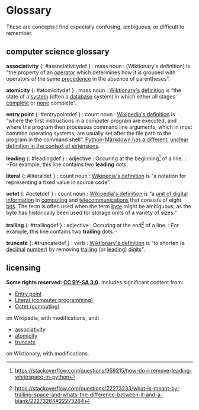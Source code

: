 # Glossary
These are concepts I find especially confusing, ambiguous, or difficult to remember.

## computer science glossary

**associativity** {: #associativitydef }
: mass noun
: [Wiktionary's definition] is “the property of an [operator](https://en.wiktionary.org/wiki/operator) which determines how it is grouped with operators of the same [precedence](https://en.wiktionary.org/wiki/precedence) in the absence of parentheses”.

**atomicity** {: #atomicitydef }
: mass noun
: [Wiktionary's definition](https://en.wiktionary.org/wiki/atomicity) is “the state of a [system](https://en.wiktionary.org/wiki/system) (often a [database](https://en.wiktionary.org/wiki/database) system) in which either all stages [complete](https://en.wiktionary.org/wiki/complete) or [none](https://en.wiktionary.org/wiki/none) complete”.

**entry point** {: #entrypointdef }
: count noun
: [Wikipedia's definition](https://en.wikipedia.org/wiki/Entry_point) is “where the first instructions in a computer program are executed, and where the program then processes command line arguments, which in most common operating systems, are usually set after the file path to the program in the command shell”. [Python-Markdown has a different, unclear definition in the context of extensions](https://python-markdown.github.io/extensions/#officially-supported-extensions).

**leading** {: #leadingdef }
: adjective
: Occuring at the beginning[^leadingdef] of a line.
: ⋅⋅For example, this line contains two **leading** dots.

**literal** {: #literaldef }
: count noun
: [Wikipedia's definition](https://en.wikipedia.org/wiki/Literal_(computer_programming)) is “a notation for representing a fixed value in source code”.

**octet** {: #octetdef }
: count noun
: [Wikipedia's definition](https://en.wikipedia.org/wiki/Octet_(computing)) is “a [unit of digital information](https://en.wikipedia.org/wiki/Units_of_information) in [computing](https://en.wikipedia.org/wiki/Computing) and [telecommunications](https://en.wikipedia.org/wiki/Telecommunications) that consists of eight [bits](https://en.wikipedia.org/wiki/Bit). The term is often used when the term [byte](https://en.wikipedia.org/wiki/Byte) might be ambiguous, as the byte has historically been used for storage units of a variety of sizes.”

**trailing** {: #trailingdef }
: adjective
: Occuring at the end[^trailingdef] of a line.
: For example, this line contains two **trailing** dots.⋅⋅

**truncate** {: #truncatedef }
: verb
: [Wiktionary's definition](https://en.wiktionary.org/wiki/truncate) is “to shorten (a [decimal](https://en.wiktionary.org/wiki/decimal) [number](https://en.wiktionary.org/wiki/number)) by removing [trailing](#trailingdef) (or [leading](#leadingdef)) [digits](https://en.wiktionary.org/wiki/digit)”.

## licensing
**Some rights reserved: [CC BY-SA 3.0](https://creativecommons.org/licenses/by-sa/3.0/).** Includes significant content from:

- [Entry point](https://en.wikipedia.org/w/index.php?title=Entry_point&oldid=871836841)
- [Literal (computer programming)](https://en.wikipedia.org/w/index.php?title=Literal_(computer_programming)&oldid=849448036)
- [Octet (computing)](https://en.wikipedia.org/w/index.php?title=Octet_(computing)&oldid=852309529)

on Wikipedia, with modifications, and:

- [associativity](https://en.wiktionary.org/w/index.php?title=associativity&oldid=49893698)
- [atomicity](https://en.wiktionary.org/w/index.php?title=atomicity&oldid=50343477)
- [truncate](https://en.wiktionary.org/w/index.php?title=truncate&oldid=51196049)

on Wiktionary, with modifications.

[^leadingdef]: https://stackoverflow.com/questions/959215/how-do-i-remove-leading-whitespace-in-python
[^trailingdef]: https://stackoverflow.com/questions/22273233/what-is-meant-by-trailing-space-and-whats-the-difference-between-it-and-a-blank/22273264#22273264
